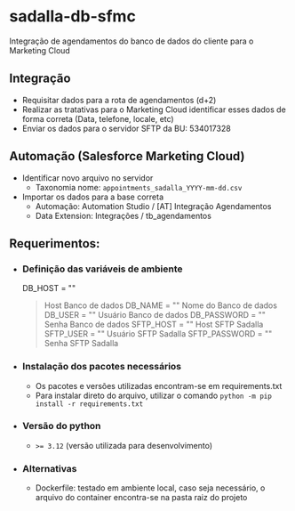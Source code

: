 # sadalla-db-sfmc
Integração de agendamentos do banco de dados do cliente para o Marketing Cloud

## Integração
- Requisitar dados para a rota de agendamentos (d+2)
- Realizar as tratativas para o Marketing Cloud identificar esses dados de forma correta (Data, telefone, locale, etc)
- Enviar os dados para o servidor SFTP da BU: 534017328

## Automação (Salesforce Marketing Cloud)
- Identificar novo arquivo no servidor
    - Taxonomia nome: `appointments_sadalla_YYYY-mm-dd.csv`
- Importar os dados para a base correta
    - Automação: Automation Studio / [AT] Integração Agendamentos
    - Data Extension: Integrações / tb_agendamentos

## Requerimentos: 
- ### Definição das variáveis de ambiente 

    DB_HOST = ""
    > Host Banco de dados
    DB_NAME = ""
    > Nome do Banco de dados
    DB_USER = ""
    > Usuário Banco de dados
    DB_PASSWORD = ""
    > Senha Banco de dados
    SFTP_HOST = ""
    > Host SFTP Sadalla
    SFTP_USER = ""
    > Usuário SFTP Sadalla
    SFTP_PASSWORD = ""
    > Senha SFTP Sadalla

- ### Instalação dos pacotes necessários
    - Os pacotes e versões utilizadas encontram-se em requirements.txt
    - Para instalar direto do arquivo, utilizar o comando `python -m pip install -r requirements.txt`

- ### Versão do python 
    - `>= 3.12` (versão utilizada para desenvolvimento)

- ### Alternativas 
    - Dockerfile: testado em ambiente local, caso seja necessário, o arquivo do container encontra-se na pasta raiz do projeto
